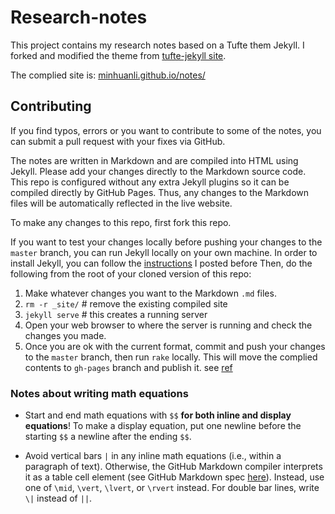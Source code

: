 # Research-notes

This project contains my research notes based on a Tufte them Jekyll. I forked and modified the theme from [tufte-jekyll site](https://github.com/clayh53/tufte-jekyll). 

The complied site is: [minhuanli.github.io/notes/](minhuanli.github.io/notes/)

## Contributing

If you find typos, errors or you want to contribute to some of the notes, you can submit a pull request with your fixes via GitHub.

The notes are written in Markdown and are compiled into HTML using Jekyll. Please add your changes directly to the Markdown source code. This repo is configured without any extra Jekyll plugins so it can be compiled directly by GitHub Pages. Thus, any changes to the Markdown files will be automatically reflected in the live website.

To make any changes to this repo, first fork this repo. 

If you want to test your changes locally before pushing your changes to the `master` branch, you can run Jekyll locally on your own machine. In order to install Jekyll, you can follow the [instructions](https://minhuanli.github.io/2020/12/31/SetupJekylllocally/) I posted before  Then, do the following from the root of your cloned version of this repo:
1) Make whatever changes you want to the Markdown `.md` files.
2) `rm -r _site/`  # remove the existing compiled site
3) `jekyll serve`  # this creates a running server
4) Open your web browser to where the server is running and check the changes you made.
5) Once you are ok with the current format, commit and push your changes to the `master` branch, then run `rake` locally. This will move the complied contents to `gh-pages` branch and publish it. see [ref](https://github.com/clayh53/tufte-jekyll/issues/69) 

### Notes about writing math equations

- Start and end math equations with `$$` **for both inline and display equations**! To make a display equation, put one newline before the starting `$$` a newline after the ending `$$`.

- Avoid vertical bars `|` in any inline math equations (i.e., within a paragraph of text). Otherwise, the GitHub Markdown compiler interprets it as a table cell element (see GitHub Markdown spec [here](https://github.github.com/gfm/)). Instead, use one of `\mid`, `\vert`, `\lvert`, or `\rvert` instead. For double bar lines, write `\|` instead of `||`.
